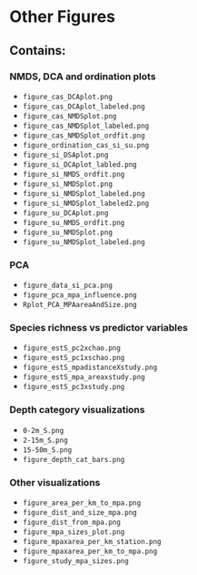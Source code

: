 # Other Figures #

## Contains: ##

### NMDS, DCA and ordination plots ###
* `figure_cas_DCAplot.png`
* `figure_cas_DCAplot_labeled.png`
* `figure_cas_NMDSplot.png`
* `figure_cas_NMDSplot_labeled.png`
* `figure_cas_NMDSplot_ordfit.png`
* `figure_ordination_cas_si_su.png`
* `figure_si_DSAplot.png`
* `figure_si_DCAplot_labled.png`
* `figure_si_NMDS_ordfit.png`
* `figure_si_NMDSplot.png`
* `figure_si_NMDSplot_labeled.png`
* `figure_si_NMDSplot_labeled2.png`
* `figure_su_DCAplot.png`
* `figure_su_NMDS_ordfit.png`
* `figure_su_NMDSplot.png`
* `figure_su_NMDSplot_labeled.png`

### PCA ###
* `figure_data_si_pca.png`
* `figure_pca_mpa_influence.png`
* `Rplot_PCA_MPAareaAndSize.png`

### Species richness vs predictor variables ###
* `figure_estS_pc2xchao.png`
* `figure_estS_pc1xschao.png`
* `figure_estS_mpadistanceXstudy.png`
* `figure_estS_mpa_areaxstudy.png`
* `figure_estS_pc3xstudy.png`

### Depth category visualizations ###
* `0-2m_S.png`
* `2-15m_S.png`
* `15-50m_S.png`
* `figure_depth_cat_bars.png`

### Other visualizations ###
* `figure_area_per_km_to_mpa.png`
* `figure_dist_and_size_mpa.png`
* `figure_dist_from_mpa.png`
* `figure_mpa_sizes_plot.png`
* `figure_mpaxarea_per_km_station.png`
* `figure_mpaxarea_per_km_to_mpa.png`
* `figure_study_mpa_sizes.png`

